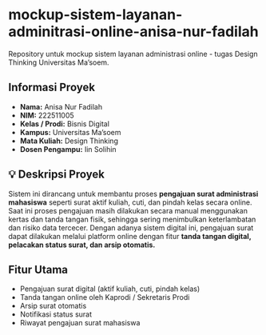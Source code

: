 # mockup-sistem-layanan-adminitrasi-online-anisa-nur-fadilah
Repository untuk mockup sistem layanan administrasi online - tugas Design Thinking Universitas Ma’soem.
##  Informasi Proyek
- **Nama:** Anisa Nur Fadilah  
- **NIM:** 222511005  
- **Kelas / Prodi:** Bisnis Digital  
- **Kampus:** Universitas Ma’soem  
- **Mata Kuliah:** Design Thinking  
- **Dosen Pengampu:** Iin Solihin
## 💡 Deskripsi Proyek
Sistem ini dirancang untuk membantu proses **pengajuan surat administrasi mahasiswa** seperti surat aktif kuliah, cuti, dan pindah kelas secara online. Saat ini proses pengajuan masih dilakukan secara manual menggunakan kertas dan tanda tangan fisik, sehingga sering menimbulkan keterlambatan dan risiko data tercecer. Dengan adanya sistem digital ini, pengajuan surat dapat dilakukan melalui platform online dengan fitur **tanda tangan digital, pelacakan status surat, dan arsip otomatis.**
## Fitur Utama
- Pengajuan surat digital (aktif kuliah, cuti, pindah kelas)  
- Tanda tangan online oleh Kaprodi / Sekretaris Prodi  
- Arsip surat otomatis  
- Notifikasi status surat  
- Riwayat pengajuan surat mahasiswa

